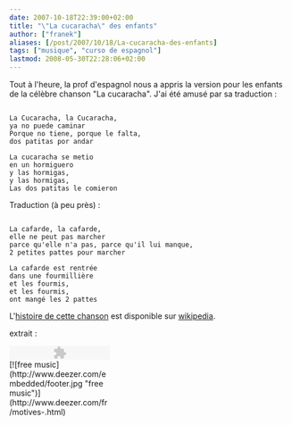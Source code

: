 ```yaml
---
date: 2007-10-18T22:39:00+02:00
title: "\"La cucaracha\" des enfants"
author: ["franek"]
aliases: [/post/2007/10/18/La-cucaracha-des-enfants]
tags: ["musique", "curso de espagnol"]
lastmod: 2008-05-30T22:28:06+02:00
---
```

Tout à l'heure, la prof d'espagnol nous a appris la version pour les enfants de la célèbre chanson "La cucaracha". J'ai été amusé par sa traduction :

```

La Cucaracha, la Cucaracha,
ya no puede caminar
Porque no tiene, porque le falta,
dos patitas por andar 

La cucaracha se metio
en un hormiguero
y las hormigas, 
y las hormigas,
Las dos patitas le comieron
```

Traduction (à peu près) :

```

La cafarde, la cafarde,
elle ne peut pas marcher
parce qu'elle n'a pas, parce qu'il lui manque,
2 petites pattes pour marcher
 
La cafarde est rentrée
dans une fourmillière
et les fourmis,
et les fourmis,
ont mangé les 2 pattes
```

L'[histoire de cette chanson](http://fr.wikipedia.org/wiki/La_Cucaracha) est disponible sur [wikipedia](http://fr.wikipedia.org).

extrait :

<div style="width:180px;height:25px;"><object height="25" width="180"><param name="movie" value="http://www.deezer.com/embedded/small-widget.swf?idSong=13854&colorBackground=0x525252&colorButtons=0xDDDDDD&textColor1=0xFFFFFF&autoplay=0"></param><embed height="25" src="http://www.deezer.com/embedded/small-widget.swf?idSong=13854&colorBackground=0x525252&colorButtons=0xDDDDDD&textColor1=0xFFFFFF&autoplay=0" type="application/x-shockwave-flash" width="180"></embed></object>[![free music](http://www.deezer.com/embedded/footer.jpg "free music")](http://www.deezer.com/fr/motives-.html)</div>

